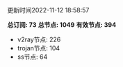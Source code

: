 更新时间2022-11-12 18:58:57

**总订阅: 73**
**总节点: 1049**
**有效节点: 394**
- v2ray节点: 226
- trojan节点: 104
- ss节点: 64

